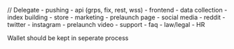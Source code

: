 
// Delegate
    - pushing
    - api (grps, fix, rest, wss)
    - frontend
    - data collection
    - index building
    - store
    - marketing
        - prelaunch page
        - social media
            - reddit
            - twitter
            - instagram
        - prelaunch video
    - support
    - faq
    - law/legal
    - HR


Wallet should be kept in seperate process